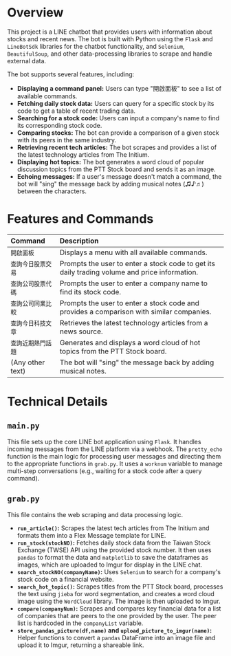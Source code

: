 # Overview
This project is a LINE chatbot that provides users with information about stocks and recent news. The bot is built with Python using the `Flask` and `LineBotSdk` libraries for the chatbot functionality, and `Selenium`, `BeautifulSoup`, and other data-processing libraries to scrape and handle external data.

The bot supports several features, including:
- **Displaying a command panel:** Users can type "開啟面板" to see a list of available commands.
- **Fetching daily stock data:** Users can query for a specific stock by its code to get a table of recent trading data.
- **Searching for a stock code:** Users can input a company's name to find its corresponding stock code.
- **Comparing stocks:** The bot can provide a comparison of a given stock with its peers in the same industry.
- **Retrieving recent tech articles:** The bot scrapes and provides a list of the latest technology articles from The Initium.
- **Displaying hot topics:** The bot generates a word cloud of popular discussion topics from the PTT Stock board and sends it as an image.
- **Echoing messages:** If a user's message doesn't match a command, the bot will "sing" the message back by adding musical notes (♫♪♬) between the characters.

# Features and Commands

| Command | Description |
| :--- | :--- |
| `開啟面板` | Displays a menu with all available commands. |
| `查詢今日股票交易` | Prompts the user to enter a stock code to get its daily trading volume and price information. |
| `查詢公司股票代碼` | Prompts the user to enter a company name to find its stock code. |
| `查詢公司同業比較` | Prompts the user to enter a stock code and provides a comparison with similar companies. |
| `查詢今日科技文章` | Retrieves the latest technology articles from a news source. |
| `查詢近期熱門話題` | Generates and displays a word cloud of hot topics from the PTT Stock board. |
| (Any other text) | The bot will "sing" the message back by adding musical notes. |

# Technical Details

## `main.py`
This file sets up the core LINE bot application using `Flask`. It handles incoming messages from the LINE platform via a webhook. The `pretty_echo` function is the main logic for processing user messages and directing them to the appropriate functions in `grab.py`. It uses a `worknum` variable to manage multi-step conversations (e.g., waiting for a stock code after a query command).

## `grab.py`
This file contains the web scraping and data processing logic.
- **`run_article()`:** Scrapes the latest tech articles from The Initium and formats them into a Flex Message template for LINE.
- **`run_stock(stockNO)`:** Fetches daily stock data from the Taiwan Stock Exchange (TWSE) API using the provided stock number. It then uses `pandas` to format the data and `matplotlib` to save the dataframes as images, which are uploaded to Imgur for display in the LINE chat.
- **`search_stockNO(companyName)`:** Uses `Selenium` to search for a company's stock code on a financial website.
- **`search_hot_topic()`:** Scrapes titles from the PTT Stock board, processes the text using `jieba` for word segmentation, and creates a word cloud image using the `WordCloud` library. The image is then uploaded to Imgur.
- **`compare(companyNum)`:** Scrapes and compares key financial data for a list of companies that are peers to the one provided by the user. The peer list is hardcoded in the `companyList` variable.
- **`store_pandas_picture(df,name)` and `upload_picture_to_imgur(name)`:** Helper functions to convert a `pandas` DataFrame into an image file and upload it to Imgur, returning a shareable link.
